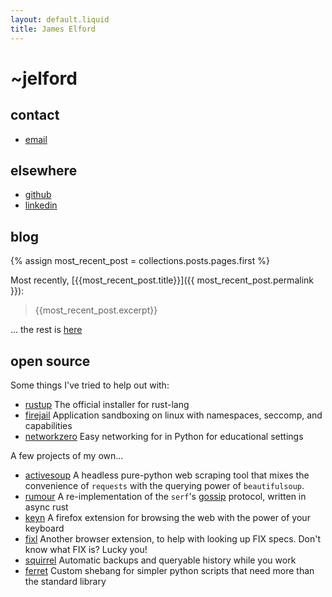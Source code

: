 ```yaml
---
layout: default.liquid
title: James Elford
---
```

<h1 class="breadcrumbs">~jelford</h1>

## contact
* [email](mailto:james.p.elford@gmail.com)

## elsewhere

* [github](https://github.com/jelford)
* [linkedin](https://uk.linkedin.com/in/jelford)

## blog

{% assign most_recent_post = collections.posts.pages.first %}

Most recently, [{{most_recent_post.title}}]({{ most_recent_post.permalink }}):

> {{most_recent_post.excerpt}}

... the rest is [here](/blog.html)

## open source

Some things I've tried to help out with:
* [rustup](https://github.com/rust-lang/rustup/pulls?q=is%3Apr+is%3Aclosed+author%3Ajelford)
  The official installer for rust-lang
* [firejail](https://github.com/netblue30/firejail/pulls?q=is%3Apr+is%3Aclosed+author%3Ajelford)
  Application sandboxing on linux with namespaces, seccomp, and capabilities
* [networkzero](https://github.com/tjguk/networkzero/pulls?q=is%3Apr+is%3Amerged+author%3Ajelford+)
  Easy networking for in Python for educational settings

A few projects of my own...
* [activesoup](https://github.com/jelford/activesoup)
  A headless pure-python web scraping tool that mixes the convenience of `requests`
  with the querying power of `beautifulsoup`.
* [rumour](https://github.com/jelford/rumour)
  A re-implementation of the `serf`'s [gossip](https://www.serf.io/docs/internals/gossip.html)
  protocol, written in async rust
* [keyn](https://github.com/jelford/keyn)
  A firefox extension for browsing the web with the power of your keyboard
* [fixl](https://github.com/jelford/keyn)
  Another browser extension, to help with looking up FIX specs. Don't know what FIX is? Lucky you!
* [squirrel](https://github.com/jelford/squirrel)
  Automatic backups and queryable history while you work
* [ferret](https://github.com/jelford/ferret)
  Custom shebang for simpler python scripts that need more than the standard library



